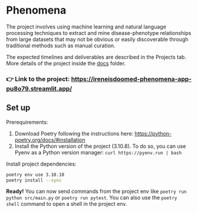 # Phenomena

The project involves using machine learning and natural language processing techniques to extract and mine disease-phenotype relationships from large datasets that may not be obvious or easily discoverable through traditional methods such as manual curation.

The expected timelines and deliverables are described in the Projects tab. More details of the project inside the [docs](docs) folder.

### 👉 Link to the project: https://ireneisdoomed-phenomena-app-pu8o79.streamlit.app/

## Set up

Prerequirements:
1. Download Poetry following the instructions here: https://python-poetry.org/docs/#installation
2. Install the Python version of the project (3.10.8). To do so, you can use Pyenv as a Python version manager: `curl https://pyenv.run | bash`

Install project dependencies:
```bash
poetry env use 3.10.10
poetry install --sync
```

**Ready!** You can now send commands from the project env like `poetry run python src/main.py` or `poetry run pytest`. You can also use the `poetry shell` command to open a shell in the project env.
